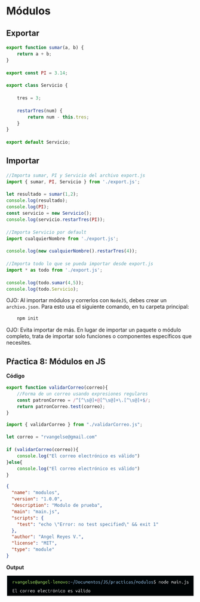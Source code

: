 # Módulos
## Exportar 

```js
export function sumar(a, b) {
    return a + b;
}

export const PI = 3.14;

export class Servicio {

    tres = 3;

    restarTres(num) {
        return num - this.tres;
    }
}

export default Servicio;
```
## Importar

```js
//Importa sumar, PI y Servicio del archivo export.js
import { sumar, PI, Servicio } from './export.js';

let resultado = sumar(1,2);
console.log(resultado);
console.log(PI);
const servicio = new Servicio();
console.log(servicio.restarTres(PI));

//Importa Servicio por default
import cualquierNombre from './export.js';

console.log(new cualquierNombre().restarTres(4));

//Importa todo lo que se pueda importar desde export.js
import * as todo from './export.js';

console.log(todo.sumar(4,5));
console.log(todo.Servicio);
```
OJO: Al importar módulos y correrlos con `NodeJS`, debes crear un `archivo.json`. Para esto usa el siguiente comando, en tu carpeta principal:
```sh
    npm init
```
OJO: Evita importar de más. En lugar de importar un paquete o módulo completo, trata de importar solo funciones o componentes específicos que necesites.

## Pŕactica 8: Módulos en JS

**Código**
```js
export function validarCorreo(correo){
    //Forma de un correo usando expresiones regulares
    const patronCorreo = /^[^\s@]+@[^\s@]+\.[^\s@]+$/;
    return patronCorreo.test(correo);
}
```
```js
import { validarCorreo } from "./validarCorreo.js";

let correo = "rvangelse@gmail.com"

if (validarCorreo(correo)){
    console.log("El correo electrónico es válido")
}else{
    console.log("El correo electrónico es válido")
}
```
```json
{
  "name": "modulos",
  "version": "1.0.0",
  "description": "Modulo de prueba",
  "main": "main.js",
  "scripts": {
    "test": "echo \"Error: no test specified\" && exit 1"
  },
  "author": "Angel Reyes V.",
  "license": "MIT",
  "type": "module"
}
```
**Output**

<p align="center">
  <img src="imagenes/grafico8.png" width="500">
</p>

